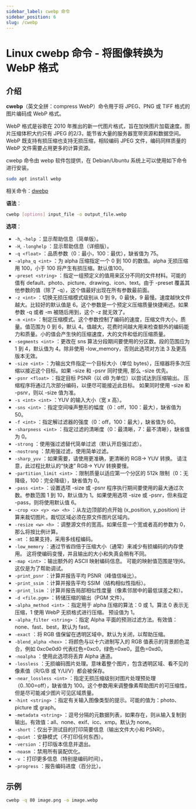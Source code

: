 ```yaml
---
sidebar_label: cwebp 命令
sidebar_position: 6
slug: /cwebp
---
```


# Linux cwebp 命令 - 将图像转换为 WebP 格式



## 介绍

**cwebp**（英文全拼：compress WebP）命令用于将 JPEG、PNG 或 TIFF 格式的图片编码成 WebP 格式。

WebP 格式是谷歌在 2010 年推出的新一代图片格式，旨在加快图片加载速度。图片压缩体积大约只有 JPEG 的2/3，能节省大量的服务器宽带资源和数据空间。WebP 既支持有损压缩也支持无损压缩，相较编码 JPEG 文件，编码同样质量的 WebP 文件需要占用更多的计算资源。

cwebp 命令由 webp 软件包提供，在 Debian/Ubuntu 系统上可以使用如下命令进行安装。

```bash
sudo apt install webp
```

相关命令：[dwebp](/linux-command/dwebp/)

**语法**：

```bash
cwebp [options] input_file -o output_file.webp
```

**选项**：

- `-h`, `-help` ：显示帮助信息（简单版）。
- `-H`, `-longhelp` ：显示帮助信息（详细版）。
- `-q <float>` ：品质参数（0：最小，100：最优），缺省值为 75。
- `-alpha_q <int>` ：为 alpha 压缩指定一个 0 到 100 的数值。alpha 无损压缩用 100，小于 100 将产生有损压缩。默认值100。
- `-preset <string>` ：指定一组预定义的值用来区分不同的文件材料。可能的值有 default、photo、picture、drawing、icon、text。由于 -preset 覆盖其他参数的值（除了 -q），这个值最好出现在所有参数最前面。
- `-z <int>` ：切换无损压缩模式级别从 0 到 9，0 最快，9 最慢。速度越快文件越大。比较好的默认值是 6。这个参数是一个预定义压缩质量快捷阐述。如果参数 -q 或者 -m 被随后用到，这个 -z 就无效了。
- `-m <int>` ：制定压缩模式。这个参数控制了编码的速度，压缩文件大小，质量。值范围为 0 到 6，默认 4。值越大，花费时间越大用来检查额外的编码能力和质量。小的值会产生快的压缩速度，大的文件和低的压缩质量。
- `-segments <int>` ：更改在 sns 算法分段期间要使用的分区数。段的范围应为 1 到 4，默认值为 4。除非使用 -low_memory，否则此选项对方法 3 及更高版本无效。
- `-size <int>` ：为输出文件指定一个目标大小（单位 bytes），压缩器将多次压缩以接近这个目标。如果 -size 和 -psnr 同时使用, 那么 -size 优先。
- `-psnr <float>` ：指定目标 PSNR（以 dB 为单位）以尝试达到压缩输出。 压缩程序将通过几次部分编码，以便尽可能接近此目标。 如果同时使用 -size 和 -psnr，则以 -size 值为准。
- `-s <int> <int>` ：YUV 的输入大小（宽 x 高）。
- `-sns <int>` ：指定空间噪声整形的幅度（0：off，100：最大），缺省值为 50。
- `-f <int>` ：指定解过滤器的强度（0：off，100：最大），缺省值为 60。
- `-sharpness <int>` ：指定过滤的清晰度（0：最清晰，7：最不清晰），缺省值为 0。
- `-strong` ：使用强过滤替代简单过滤（默认开启强过滤）。
- `-nostrong` ：禁用强过滤，使用简单过滤。
- `-sharp_yuv` ：如果需要，请使用更准确，更清晰的 RGB-> YUV 转换。 请注意，此过程比默认的“快速” RGB-> YUV 转换要慢。
- `-partition_limit <int>` ：限制质量以适应第一个分区的 512k 限制（0：无降级，100：完全降级），缺省值为 0。
- `-pass <int>` ：设置选项 -size 或 -psnr 程序执行期间要使用的最大通过次数。参数范围 1 到 10，默认值为 1。如果使用选项 -size 或 -psnr，但未指定 -pass，则将使用默认值 6。
- `-crop <x> <y> <w> <h>` ：从左边顶部的点开始 (x_position, y_position) 计算来裁切图片。裁切区域必须在原文件图片区域内。
- `-resize <w> <h>` ：调整源文件的宽高。如果任意一个宽或者高的参数为 0，那么将按比例计算。
- `-mt` ：如果支持，采用多线程编码。
- `-low_memory` ：通过节省四倍于压缩大小（通常）来减少有损编码的内存使用。 这将使编码变慢，并且输出的大小和失真会稍有不同。 
- `-map <int>` ：输出额外的 ASCII 映射编码信息。 可能的映射值范围是1到6。这仅是为了帮助调试。
- `-print_psnr` ：计算并报告平均 PSNR（峰值信噪比）。
- `-print_ssim` ：计算并报告平均 SSIM（结构相似性指标）。
- `-print_lsim` ：计算并报告局部相似性度量（像素邻居中的最低误差之和）。
- `-d <file.pgm>` ：转储压缩的输出（PGM 文件）。
- `-alpha_method <int>` ：指定用于 alpha 压缩的算法：0 或 1。算法 0 表示无压缩，1 使用 WebP 无损格式进行压缩。 预设值为 1。
- `-alpha_filter <string>` ：指定 Alpha 平面的预测过滤方法。有效值：none、fast、best，默认为 fast。
- `-exact` ：将 RGB 值保留在透明区域中。默认为关闭，以帮助压缩。
- `-blend_alpha <hex>` ：将颜色与以十六进制写入的 RGB 值表示的背景颜色混合，例如 0xc0e0d0 代表红色=0xc0，绿色=0xe0，蓝色=0xd0。
- `-noalpha` ：使用此选项将丢弃 Alpha 通道。
- `-lossless` ：无损编码图片处理。意味着整个图片，包含透明区域、看不见的像素值（R/G/B 或 Y/U/V）都会被保存。
- `-near_lossless <int>` ：指定无损压缩级别对图片处理预处理（0..100=off），缺省值为 100。这个参数用来调整像素帮助图片的可压缩性，但是尽可能减少图片可见区域质量。
- `-hint <string>` ：指定有关输入图像类型的提示。可能的值为：photo、picture 或 graph。
- `-metadata <string>` ：逗号分隔的元数据列表，如果存在，则从输入复制到输出。有效值：all、none、exif、icc、xmp。默认为 none。
- `-short` ：仅出于测试目的打印简要信息（输出文件大小和 PSNR）。
- `-quiet` ：安静模式（不打印任何东西）。
- `-version` ：打印版本信息并退出。
- `-noasm` ：禁用所有装配优化。
- `-v` ：打印更多信息（特别是编码时间）。
- `-progress` ：报告编码进度（百分比）。



## 示例

```bash
cwebp -q 80 image.png -o image.webp
```



